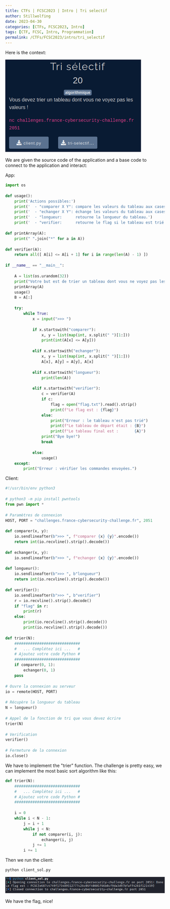 ```yaml
---
title: CTFs | FCSC2023 | Intro | Tri selectif
author: Stillwolfing
date: 2023-04-30
categories: [CTFs, FCSC2023, Intro]
tags: [CTF, FCSC, Intro, Programmation]
permalink: /CTFs/FCSC2023/intro/tri_selectif
---
```


Here is the context:

![context](/assets/img/CTFs/FCSC2023/Intro/tri_selectif/context.png)


We are given the source code of the application and a base code to connect to the application and interact:

App:

```python
import os

def usage():
	print('Actions possibles:')
	print('  - "comparer X Y": compare les valeurs du tableau aux cases X et Y, et retourne 1 si la valeur en X est inférieure ou égale à celle en Y, 0 sinon.')
	print('  - "echanger X Y": échange les valeurs du tableau aux cases X et Y, et affiche le taleau modifié.')
	print('  - "longueur:      retourne la longueur du tableau.')
	print('  - "verifier:      retourne le flag si le tableau est trié.')

def printArray(A):
	print(" ".join("*" for a in A))

def verifier(A):
	return all([ A[i] <= A[i + 1] for i in range(len(A) - 1) ])

if __name__ == "__main__":

	A = list(os.urandom(32))
	print("Votre but est de trier un tableau dont vous ne voyez pas les valeurs (chacune est remplacée par *) :")
	printArray(A)
	usage()
	B = A[:]

	try:
		while True:
			x = input(">>> ")

			if x.startswith("comparer"):
				x, y = list(map(int, x.split(" ")[1:]))
				print(int(A[x] <= A[y]))
			
			elif x.startswith("echanger"):
				x, y = list(map(int, x.split(" ")[1:]))
				A[x], A[y] = A[y], A[x]

			elif x.startswith("longueur"):
				print(len(A))

			elif x.startswith("verifier"):
				c = verifier(A)
				if c:
					flag = open("flag.txt").read().strip()
					print(f"Le flag est : {flag}")
				else:
					print("Erreur : le tableau n'est pas trié")
					print(f"Le tableau de départ était : {B}")
					print(f"Le tableau final est :       {A}")
				print("Bye bye!")
				break

			else:
				usage()
	except:
		print("Erreur : vérifier les commandes envoyées.")
```

Client:

```python
#!/usr/bin/env python3

# python3 -m pip install pwntools
from pwn import *

# Paramètres de connexion
HOST, PORT = "challenges.france-cybersecurity-challenge.fr", 2051

def comparer(x, y):
	io.sendlineafter(b">>> ", f"comparer {x} {y}".encode())
	return int(io.recvline().strip().decode())

def echanger(x, y):
	io.sendlineafter(b">>> ", f"echanger {x} {y}".encode())

def longueur():
	io.sendlineafter(b">>> ", b"longueur")
	return int(io.recvline().strip().decode())

def verifier():
	io.sendlineafter(b">>> ", b"verifier")
	r = io.recvline().strip().decode()
	if "flag" in r:
		print(r)
	else:
		print(io.recvline().strip().decode())
		print(io.recvline().strip().decode())

def trier(N):
	#############################
	#   ... Complétez ici ...   #
	# Ajoutez votre code Python #
	#############################
	if comparer(0, 1):
		echanger(0, 1)
	pass

# Ouvre la connexion au serveur
io = remote(HOST, PORT)

# Récupère la longueur du tableau
N = longueur()

# Appel de la fonction de tri que vous devez écrire
trier(N)

# Verification
verifier()

# Fermeture de la connexion
io.close()
```

We have to implement the "trier" function. The challenge is pretty easy, we can implement the most basic sort algorithm like this:

```python
def trier(N):
	#############################
	#   ... Complétez ici ...   #
	# Ajoutez votre code Python #
	#############################

	i = 0
	while i < N - 1:
		j = i + 1
		while j < N:
			if not comparer(i, j):
				echanger(i, j)
			j += 1
		i += 1
```

Then we run the client:

```python
python client_sol.py
```

![flag](/assets/img/CTFs/FCSC2023/Intro/tri_selectif/flag.png)

We have the flag, nice!